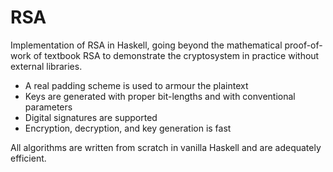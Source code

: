 # RSA

Implementation of RSA in Haskell, going beyond the mathematical proof-of-work of
textbook RSA to demonstrate the cryptosystem in practice without external libraries.

- A real padding scheme is used to armour the plaintext
- Keys are generated with proper bit-lengths and with conventional parameters
- Digital signatures are supported
- Encryption, decryption, and key generation is fast

All algorithms are written from scratch in vanilla Haskell and are adequately efficient.
